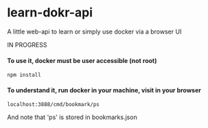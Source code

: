 # learn-dokr-api
A little web-api to learn or simply use docker via a browser UI

IN PROGRESS

#### To use it, docker must be user accessible (not root)

```
npm install
```

#### To understand it, run docker in your machine, visit in your browser
```
localhost:3888/cmd/bookmark/ps
```
And note that 'ps' is stored in bookmarks.json
